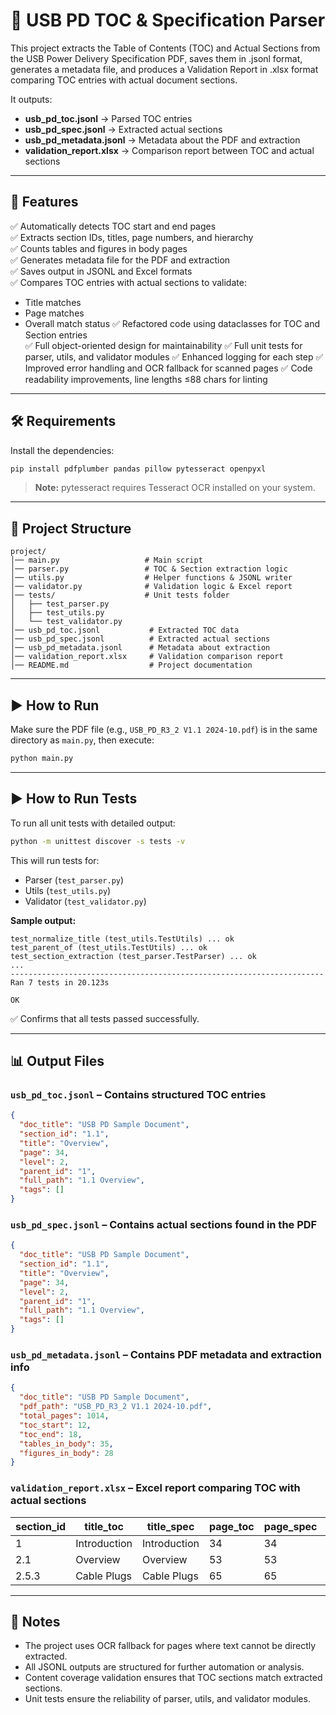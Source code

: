 # 📄 USB PD TOC & Specification Parser

This project extracts the Table of Contents (TOC) and Actual Sections from the USB Power Delivery Specification PDF, saves them in .jsonl format, generates a metadata file, and produces a Validation Report in .xlsx format comparing TOC entries with actual document sections.

It outputs:
- **usb_pd_toc.jsonl** → Parsed TOC entries  
- **usb_pd_spec.jsonl** → Extracted actual sections  
- **usb_pd_metadata.jsonl** → Metadata about the PDF and extraction  
- **validation_report.xlsx** → Comparison report between TOC and actual sections  

---

## 🚀 Features
✅ Automatically detects TOC start and end pages  
✅ Extracts section IDs, titles, page numbers, and hierarchy  
✅ Counts tables and figures in body pages  
✅ Generates metadata file for the PDF and extraction  
✅ Saves output in JSONL and Excel formats  
✅ Compares TOC entries with actual sections to validate:  
   - Title matches  
   - Page matches  
   - Overall match status
✅ Refactored code using dataclasses for TOC and Section entries  
✅ Full object-oriented design for maintainability
✅ Full unit tests for parser, utils, and validator modules
✅ Enhanced logging for each step
✅ Improved error handling and OCR fallback for scanned pages
✅ Code readability improvements, line lengths ≤88 chars for linting  

---

## 🛠️ Requirements
Install the dependencies:
```bash
pip install pdfplumber pandas pillow pytesseract openpyxl
```

> **Note:** pytesseract requires Tesseract OCR installed on your system.

---

## 📂 Project Structure
```
project/
│── main.py                   # Main script
│── parser.py                 # TOC & Section extraction logic
│── utils.py                  # Helper functions & JSONL writer
│── validator.py              # Validation logic & Excel report
│── tests/                    # Unit tests folder
│   ├── test_parser.py
│   ├── test_utils.py
│   └── test_validator.py
│── usb_pd_toc.jsonl           # Extracted TOC data
│── usb_pd_spec.jsonl          # Extracted actual sections
│── usb_pd_metadata.jsonl      # Metadata about extraction
│── validation_report.xlsx     # Validation comparison report
│── README.md                  # Project documentation
```

---

## ▶️ How to Run
Make sure the PDF file (e.g., `USB_PD_R3_2 V1.1 2024-10.pdf`) is in the same directory as `main.py`, then execute:

```bash
python main.py
```

---

## ▶️ How to Run Tests
To run all unit tests with detailed output:

```bash
python -m unittest discover -s tests -v
```

This will run tests for:
- Parser (`test_parser.py`)
- Utils (`test_utils.py`)
- Validator (`test_validator.py`)

**Sample output:**
```
test_normalize_title (test_utils.TestUtils) ... ok
test_parent_of (test_utils.TestUtils) ... ok
test_section_extraction (test_parser.TestParser) ... ok
...
----------------------------------------------------------------------
Ran 7 tests in 20.123s

OK
```

✅ Confirms that all tests passed successfully.

---

## 📊 Output Files

### `usb_pd_toc.jsonl` – Contains structured TOC entries
```json
{
  "doc_title": "USB PD Sample Document",
  "section_id": "1.1",
  "title": "Overview",
  "page": 34,
  "level": 2,
  "parent_id": "1",
  "full_path": "1.1 Overview",
  "tags": []
}
```

### `usb_pd_spec.jsonl` – Contains actual sections found in the PDF
```json
{
  "doc_title": "USB PD Sample Document",
  "section_id": "1.1",
  "title": "Overview",
  "page": 34,
  "level": 2,
  "parent_id": "1",
  "full_path": "1.1 Overview",
  "tags": []
}
```

### `usb_pd_metadata.jsonl` – Contains PDF metadata and extraction info
```json
{
  "doc_title": "USB PD Sample Document",
  "pdf_path": "USB_PD_R3_2 V1.1 2024-10.pdf",
  "total_pages": 1014,
  "toc_start": 12,
  "toc_end": 18,
  "tables_in_body": 35,
  "figures_in_body": 28
}
```

### `validation_report.xlsx` – Excel report comparing TOC with actual sections
| section_id | title_toc     | title_spec    | page_toc | page_spec | found_in_spec | match_title | match_page | match_overall |
|------------|---------------|---------------|----------|-----------|---------------|-------------|------------|---------------|
| 1          | Introduction  | Introduction  | 34       | 34        | True          | True        | True       | True          |
| 2.1        | Overview      | Overview      | 53       | 53        | True          | True        | True       | True          |
| 2.5.3      | Cable Plugs   | Cable Plugs   | 65       | 65        | True          | True        | True       | True          |

---

## 📌 Notes
- The project uses OCR fallback for pages where text cannot be directly extracted.  
- All JSONL outputs are structured for further automation or analysis.  
- Content coverage validation ensures that TOC sections match extracted sections.  
- Unit tests ensure the reliability of parser, utils, and validator modules.  
